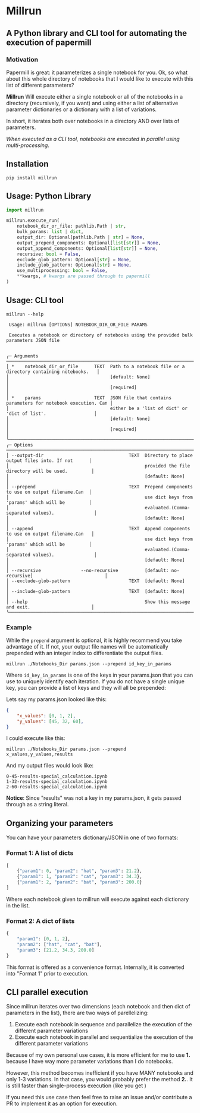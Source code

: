 # Millrun

## A Python library and CLI tool for automating the execution of papermill

### Motivation

Papermill is great: it parameterizes a single notebook for you. Ok, so what about this whole directory of notebooks that I would like to execute with this list of different parameters?

**Millrun** Will execute either a single notebook or all of the notebooks in a directory (recursively, if you want) and using either a list of alternative parameter dictionaries or a dictionary with a list of variations.

In short, it iterates both over notebooks in a directory AND over lists of parameters.

_When executed as a CLI tool, notebooks are executed in parallel using multi-processing_.

## Installation

`pip install millrun`

## Usage: Python Library

```python
import millrun

millrun.execute_run(
    notebook_dir_or_file: pathlib.Path | str,
    bulk_params: list | dict,
    output_dir: Optional[pathlib.Path | str] = None,
    output_prepend_components: Optional[list[str]] = None,
    output_append_components: Optional[list[str]] = None,
    recursive: bool = False,
    exclude_glob_pattern: Optional[str] = None,
    include_glob_pattern: Optional[str] = None,
    use_multiprocessing: bool = False,
    **kwargs, # kwargs are passed through to papermill
)
```

## Usage: CLI tool

```
millrun --help
                                                                                                       
 Usage: millrun [OPTIONS] NOTEBOOK_DIR_OR_FILE PARAMS                                                  
                                                                                                       
 Executes a notebook or directory of notebooks using the provided bulk parameters JSON file            
                                                                                                       
                                                                                                       
╭─ Arguments ─────────────────────────────────────────────────────────────────────────────────────────╮
│ *    notebook_dir_or_file      TEXT  Path to a notebook file or a directory containing notebooks.   │
│                                      [default: None]                                                │
│                                      [required]                                                     │
│ *    params                    TEXT  JSON file that contains parameters for notebook execution. Can │
│                                      either be a 'list of dict' or 'dict of list'.                  │
│                                      [default: None]                                                │
│                                      [required]                                                     │
╰─────────────────────────────────────────────────────────────────────────────────────────────────────╯
╭─ Options ───────────────────────────────────────────────────────────────────────────────────────────╮
│ --output-dir                                TEXT  Directory to place output files into. If not      │
│                                                   provided the file directory will be used.         │
│                                                   [default: None]                                   │
│ --prepend                                   TEXT  Prepend components to use on output filename.Can  │
│                                                   use dict keys from 'params' which will be         │
│                                                   evaluated.(Comma-separated values).               │
│                                                   [default: None]                                   │
│ --append                                    TEXT  Append components to use on output filename.Can   │
│                                                   use dict keys from 'params' which will be         │
│                                                   evaluated.(Comma-separated values).               │
│                                                   [default: None]                                   │
│ --recursive               --no-recursive          [default: no-recursive]                           │
│ --exclude-glob-pattern                      TEXT  [default: None]                                   │
│ --include-glob-pattern                      TEXT  [default: None]                                   │
│ --help                                            Show this message and exit.                       │
╰─────────────────────────────────────────────────────────────────────────────────────────────────────╯

```

### Example

While the `prepend` argument is optional, it is highly recommend you take advantage of it. If not, your output file names will be automatically prepended with an integer index to differentiate the output files.

```
millrun ./Notebooks_Dir params.json --prepend id_key_in_params
```

Where `id_key_in_params` is one of the keys in your params.json that you can use to uniquely identify each iteration. If you do not have a single unique key, you can provide a list of keys and they will all be prepended:

Lets say my params.json looked like this:

```json
{
    "x_values": [0, 1, 2],
    "y_values": [45, 32, 60],
}

```

I could execute like this:

```
millrun ./Notebooks_Dir params.json --prepend x_values,y_values,results
```

And my output files would look like:

```
0-45-results-special_calculation.ipynb
1-32-results-special_calculation.ipynb
2-60-results-special_calculation.ipynb
```

**Notice**: Since "results" was not a key in my params.json, it gets passed through as a string literal.

## Organizing your parameters

You can have your parameters dictionary/JSON in one of two formats:

### Format 1: A list of dicts

```python
[
    {"param1": 0, "param2": "hat", "param3": 21.2},
    {"param1": 1, "param2": "cat", "param3": 34.3},
    {"param1": 2, "param2": "bat", "param3": 200.0}
]
```

Where each notebook given to millrun will execute against each dictionary in the list.


### Format 2: A dict of lists

```python
{
    "param1": [0, 1, 2],
    "param2": ["hat", "cat", "bat"],
    "param3": [21.2, 34.3, 200.0]
}
```

This format is offered as a convenience format. Internally, it is converted into "Format 1" prior to execution.


## CLI parallel execution

Since millrun iterates over two dimensions (each notebook and then dict of parameters in the list), there are two ways of parellelizing: 

1. Execute each notebook in sequence and parallelize the execution of the different parameter variations
2. Execute each notebook in parallel and sequentialize the execution of the different parameter variations

Because of my own personal use cases, it is more efficient for me to use **1.** because I have way more parameter variations than I do notebooks. 

However, this method becomes inefficient if you have MANY notebooks and only 1-3 variations. In that case, you would probably prefer the method **2.**. It is still faster than single-process execution (like you get )

If you need this use case then feel free to raise an issue and/or contribute a PR to implement it as an option for execution.